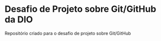 # Desafio de Projeto sobre Git/GitHub da DIO
Repositório criado para o desafio de projeto sobre Git/GitHub
